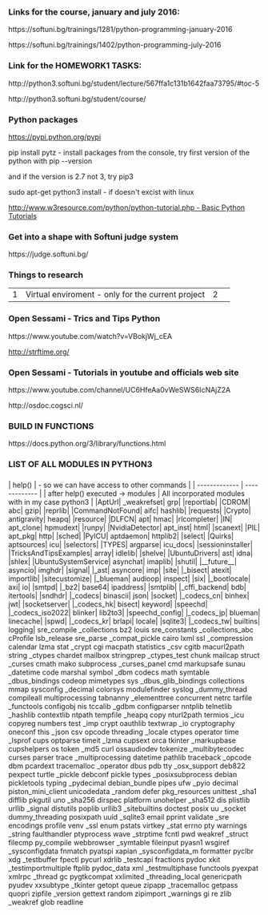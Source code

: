 <h3>Links for the course, january and july 2016:</h3>
<p>https://softuni.bg/trainings/1281/python-programming-january-2016</p>
<p>https://softuni.bg/trainings/1402/python-programming-july-2016</p> 

<h3>Link for the HOMEWORK1 TASKS:</h3>
<p>http://python3.softuni.bg/student/lecture/567ffa1c131b1642faa73795/#toc-5</p> 
<p>http://python3.softuni.bg/student/course/</p>

<h3> Python packages </h3>
<a href = "https://pypi.python.org/pypi"> https://pypi.python.org/pypi </a>
<p> pip install pytz - install packages from the console, try first version of the python with pip --version</p>
<p> and if the version is 2.7 not 3, try pip3 </p>
<p>sudo apt-get python3 install - if doesn't excist with linux</p>

<a href="http://www.w3resource.com/python/python-tutorial.php">
http://www.w3resource.com/python/python-tutorial.php - Basic Python Tutorials </a>

<h3>Get into a shape with Softuni judge system</h3>
<p>https://judge.softuni.bg/</p>

<h3>Things to research </h3>
<table>
    <tr>
        <td>1</td><td>Virtual enviroment - only for the current project</td>
        <td>2</td><td></td>
    </tr>
</table>

<h3>
Open Sessami - Trics and Tips Python
</h3>
<p>
https://www.youtube.com/watch?v=VBokjWj_cEA
</p>

<a href="http://strftime.org/"> http://strftime.org/ </a>

<h3>
Open Sessami - Tutorials in youtube and officials web site
</h3>
<p>
https://www.youtube.com/channel/UC6HfeAa0vWeSWS6IcNAjZ2A
</p>
<p>
http://osdoc.cogsci.nl/ 
</p>
<h3>BUILD IN FUNCTIONS</h3>
<p>https://docs.python.org/3/library/functions.html</p>



















<h3>
LIST OF ALL MODULES IN PYTHON3
</h3>
<h3></h3>
| help()  | - so we can have access to other commands |
| ------------- | ------------- |
| after help() executed -> modules  | All incorporated modules with in my case python3 |
|AptUrl|              _weakrefset|         grp|                 |reportlab|
|CDROM|               abc|                 gzip|                |reprlib|
|CommandNotFound|     aifc|                hashlib|             |requests|
|Crypto|              antigravity|         heapq|               |resource|
|DLFCN|               apt|                 hmac|                |rlcompleter|
|IN|                  apt_clone|           hpmudext|            |runpy|
|NvidiaDetector|      apt_inst|            html|                |scanext|
|PIL|                 apt_pkg|             http|                |sched|
|PyICU|               aptdaemon|           httplib2|            |select|
|Quirks|              aptsources|          icu|                 |selectors|
|TYPES|               argparse|            icu_docs|            |sessioninstaller|
|TricksAndTipsExamples| array|               idlelib|             |shelve|
|UbuntuDrivers|       ast|                 idna|                |shlex|
|UbuntuSystemService| asynchat|            imaplib|             |shutil|
|__future__|          asyncio|             imghdr|              |signal|
|_ast|                asyncore|            imp|                 |site|
|_bisect|             atexit|              importlib|           |sitecustomize|
|_blueman|            audioop|             inspect|             |six|
|_bootlocale|         axi|                 io|                  |smtpd|
|_bz2|                base64|              ipaddress|           |smtplib|
|_cffi_backend|       bdb|                 itertools|           |sndhdr|
|_codecs|             binascii|            json|                |socket|
|_codecs_cn|          binhex|              jwt|                 |socketserver|
|_codecs_hk|          bisect|              keyword|             |speechd|
|_codecs_iso2022|     blinker|             lib2to3|             |speechd_config|
|_codecs_jp|          blueman|             linecache|           |spwd|
|_codecs_kr|          brlapi|              locale|              |sqlite3|
|_codecs_tw|          builtins|            logging|             sre_compile
_collections        bz2                 louis               sre_constants
_collections_abc    cProfile            lsb_release         sre_parse
_compat_pickle      cairo               lxml                ssl
_compression        calendar            lzma                stat
_crypt              cgi                 macpath             statistics
_csv                cgitb               macurl2path         string
_ctypes             chardet             mailbox             stringprep
_ctypes_test        chunk               mailcap             struct
_curses             cmath               mako                subprocess
_curses_panel       cmd                 markupsafe          sunau
_datetime           code                marshal             symbol
_dbm                codecs              math                symtable
_dbus_bindings      codeop              mimetypes           sys
_dbus_glib_bindings collections         mmap                sysconfig
_decimal            colorsys            modulefinder        syslog
_dummy_thread       compileall          multiprocessing     tabnanny
_elementtree        concurrent          netrc               tarfile
_functools          configobj           nis                 tccalib
_gdbm               configparser        nntplib             telnetlib
_hashlib            contextlib          ntpath              tempfile
_heapq              copy                nturl2path          termios
_icu                copyreg             numbers             test
_imp                crypt               oauthlib            textwrap
_io                 cryptography        oneconf             this
_json               csv                 opcode              threading
_locale             ctypes              operator            time
_lsprof             cups                optparse            timeit
_lzma               cupsext             orca                tkinter
_markupbase         cupshelpers         os                  token
_md5                curl                ossaudiodev         tokenize
_multibytecodec     curses              parser              trace
_multiprocessing    datetime            pathlib             traceback
_opcode             dbm                 pcardext            tracemalloc
_operator           dbus                pdb                 tty
_osx_support        deb822              pexpect             turtle
_pickle             debconf             pickle              types
_posixsubprocess    debian              pickletools         typing
_pydecimal          debian_bundle       pipes               ufw
_pyio               decimal             piston_mini_client  unicodedata
_random             defer               pkg_resources       unittest
_sha1               difflib             pkgutil             uno
_sha256             dirspec             platform            unohelper
_sha512             dis                 plistlib            urllib
_signal             distutils           poplib              urllib3
_sitebuiltins       doctest             posix               uu
_socket             dummy_threading     posixpath           uuid
_sqlite3            email               pprint              validate
_sre                encodings           profile             venv
_ssl                enum                pstats              virtkey
_stat               errno               pty                 warnings
_string             faulthandler        ptyprocess          wave
_strptime           fcntl               pwd                 weakref
_struct             filecmp             py_compile          webbrowser
_symtable           fileinput           pyasn1              wsgiref
_sysconfigdata      fnmatch             pyatspi             xapian
_sysconfigdata_m    formatter           pyclbr              xdg
_testbuffer         fpectl              pycurl              xdrlib
_testcapi           fractions           pydoc               xkit
_testimportmultiple ftplib              pydoc_data          xml
_testmultiphase     functools           pyexpat             xmlrpc
_thread             gc                  pygtkcompat         xxlimited
_threading_local    genericpath         pyudev              xxsubtype
_tkinter            getopt              queue               zipapp
_tracemalloc        getpass             quopri              zipfile
_version            gettext             random              zipimport
_warnings           gi                  re                  zlib
_weakref            glob                readline            
